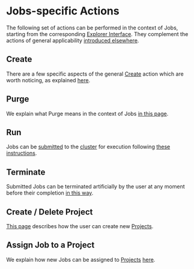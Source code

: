 # Jobs-specific Actions

The following set of actions can be performed in the context of Jobs, starting from the corresponding [Explorer Interface](../ui/explorer.md). They complement the actions of general applicability [introduced elsewhere](../../entities-general/actions/overview.md).

## Create

There are a few specific aspects of the general [Create](../../entities-general/actions/create.md) action which are worth noticing, as explained [here](create.md).

## Purge

We explain what Purge means in the context of Jobs [in this page](purge.md).

## Run

Jobs can be [submitted](../status.md) to the [cluster](../../infrastructure/clusters/overview.md) for execution following [these instructions](run.md).

## Terminate

Submitted Jobs can be terminated artificially by the user at any moment before their completion [in this way](terminate.md).

## Create / Delete Project

[This page](create-delete-project.md) describes how the user can create new [Projects](../projects.md).

## Assign Job to a Project

We explain how new Jobs can be assigned to [Projects](../projects.md) [here](../projects.md). 
